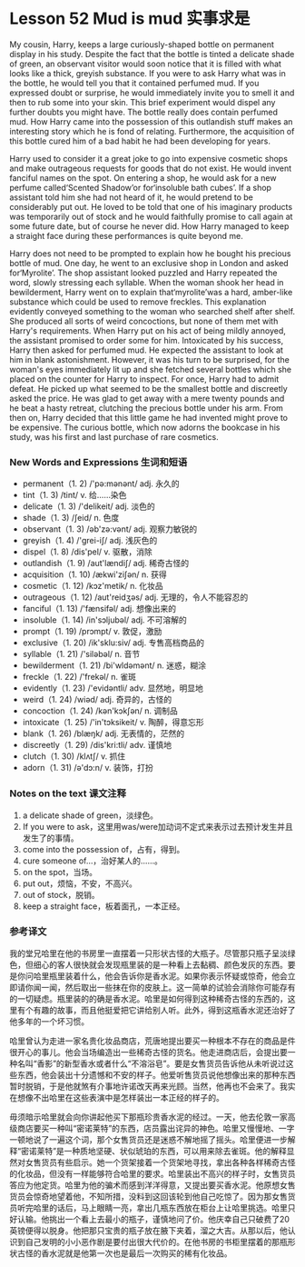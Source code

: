 # Lesson 52 Mud is mud 实事求是
My cousin, Harry, keeps a large curiously-shaped bottle on permanent display in his study. Despite the fact that the bottle is tinted a delicate shade of green, an observant visitor would soon notice that it is filled with what looks like a thick, greyish substance. If you were to ask Harry what was in the bottle, he would tell you that it contained perfumed mud. If you expressed doubt or surprise, he would immediately invite you to smell it and then to rub some into your skin. This brief experiment would dispel any further doubts you might have. The bottle really does contain perfumed mud. How Harry came into the possession of this outlandish stuff makes an interesting story which he is fond of relating. Furthermore, the acquisition of this bottle cured him of a bad habit he had been developing for years.

Harry used to consider it a great joke to go into expensive cosmetic shops and make outrageous requests for goods that do not exist. He would invent fanciful names on the spot. On entering a shop, he would ask for a new perfume called‘Scented Shadow’or for‘insoluble bath cubes’. If a shop assistant told him she had not heard of it, he would pretend to be considerably put out. He loved to be told that one of his imaginary products was temporarily out of stock and he would faithfully promise to call again at some future date, but of course he never did. How Harry managed to keep a straight face during these performances is quite beyond me.

Harry does not need to be prompted to explain how he bought his precious bottle of mud. One day, he went to an exclusive shop in London and asked for‘Myrolite’. The shop assistant looked puzzled and Harry repeated the word, slowly stressing each syllable. When the woman shook her head in bewilderment, Harry went on to explain that‘myrolite’was a hard, amber-like substance which could be used to remove freckles. This explanation evidently conveyed something to the woman who searched shelf after shelf. She produced all sorts of weird concoctions, but none of them met with Harry's requirements. When Harry put on his act of being mildly annoyed, the assistant promised to order some for him. Intoxicated by his success, Harry then asked for perfumed mud. He expected the assistant to look at him in blank astonishment. However, it was his turn to be surprised, for the woman's eyes immediately lit up and she fetched several bottles which she placed on the counter for Harry to inspect. For once, Harry had to admit defeat. He picked up what seemed to be the smallest bottle and discreetly asked the price. He was glad to get away with a mere twenty pounds and he beat a hasty retreat, clutching the precious bottle under his arm. From then on, Harry decided that this little game he had invented might prove to be expensive. The curious bottle, which now adorns the bookcase in his study, was his first and last purchase of rare cosmetics.

### New Words and Expressions 生词和短语

* permanent（1. 2) /'pə:mənənt/ adj. 永久的
* tint（1. 3) /tint/ v. 给……染色
* delicate（1. 3) /'delikeit/ adj. 淡色的
* shade（1. 3) /ʃeid/ n. 色度
* observant（1. 3) /əb'zə:vənt/ adj. 观察力敏锐的
* greyish（1. 4) /'grei-iʃ/ adj. 浅灰色的
* dispel（1. 8) /dis'pel/ v. 驱散，消除
* outlandish（1. 9) /aut'lændiʃ/ adj. 稀奇古怪的
* acquisition（1. 10) /ækwi'ziʃən/ n. 获得
* cosmetic（1. 12) /kɔz'metik/ n. 化妆品
* outrageous（1. 12) /aut'reidʒəs/ adj. 无理的，令人不能容忍的
* fanciful（1. 13) /'fænsifəl/ adj. 想像出来的
* insoluble（1. 14) /in'sɔljubəl/ adj. 不可溶解的
* prompt（1. 19) /prɔmpt/ v. 敦促，激励
* exclusive（1. 20) /ik'sklu:siv/ adj. 专售高档商品的
* syllable（1. 21) /'siləbəl/ n. 音节
* bewilderment（1. 21) /bi'wldəmənt/ n. 迷惑，糊涂
* freckle（1. 22) /'frekəl/ n. 雀斑
* evidently（1. 23) /'evidəntli/ adv. 显然地，明显地
* weird（1. 24) /wiəd/ adj. 奇异的，古怪的
* concoction（1. 24) /kən'kɔkʃən/ n. 调制品
* intoxicate（1. 25) /'in'tɔksikeit/ v. 陶醉，得意忘形
* blank（1. 26) /blæŋk/ adj. 无表情的，茫然的
* discreetly（1. 29) /dis'kri:tli/ adv. 谨慎地
* clutch（1. 30) /klʌtʃ/ v. 抓住
* adorn（1. 31) /ə'dɔ:n/ v. 装饰，打扮

### Notes on the text 课文注释

1. a delicate shade of green，淡绿色。
2. If you were to ask，这里用was/were加动词不定式来表示过去预计发生并且发生了的事情。
3. come into the possession of，占有，得到。
4. cure someone of…，治好某人的……。
5. on the spot，当场。
6. put out，烦恼，不安，不高兴。
7. out of stock，脱销。
8. keep a straight face，板着面孔，一本正经。

### 参考译文

我的堂兄哈里在他的书房里一直摆着一只形状古怪的大瓶子。尽管那只瓶子呈淡绿色，但细心的客人很快就会发现瓶里装的是一种看上去黏稠、颜色发灰的东西。要是你问哈里瓶里装着什么，他会告诉你是香水泥。如果你表示怀疑或惊奇，他会立即请你闻一闻，然后取出一些抹在你的皮肤上。这一简单的试验会消除你可能存有的一切疑虑。瓶里装的的确是香水泥。哈里是如何得到这种稀奇古怪的东西的，这里有个有趣的故事，而且他挺爱把它讲给别人听。此外，得到这瓶香水泥还治好了他多年的一个坏习惯。

哈里曾认为走进一家名贵化妆品商店，荒唐地提出要买一种根本不存在的商品是件很开心的事儿。他会当场编造出一些稀奇古怪的货名。他走进商店后，会提出要一种名叫“香影”的新型香水或者什么“不溶浴皂”。要是女售货员告诉他从未听说过这些东西，他会装出十分遗憾和不安的样子。他爱听售货员说他想像出来的那种东西暂时脱销，于是他就煞有介事地许诺改天再来光顾。当然，他再也不会来了。我实在想像不出哈里在这些表演中是怎样装出一本正经的样子的。

毋须暗示哈里就会向你讲起他买下那瓶珍贵香水泥的经过。一天，他去伦敦一家高级商店要买一种叫“密诺莱特”的东西，店员露出诧异的神色。哈里又慢慢地、一字一顿地说了一遍这个词，那个女售货员还是迷惑不解地摇了摇头。哈里便进一步解释“密诺莱特”是一种质地坚硬、状似琥珀的东西，可以用来除去雀斑。他的解释显然对女售货员有些启示。她一个货架接着一个货架地寻找，拿出各种各样稀奇古怪的化妆品，但没有一样能够符合哈里的要求。哈里装出不高兴的样子时，女售货员答应为他定货。哈里为他的骗术而感到洋洋得意，又提出要买香水泥。他原想女售货员会惊奇地望着他，不知所措，没料到这回该轮到他自己吃惊了。因为那女售货员听完哈里的话后，马上眼睛一亮，拿出几瓶东西放在柜台上让哈里挑选。哈里只好认输。他挑出一个看上去最小的瓶子，谨慎地问了价。他庆幸自己只破费了20英镑便得以脱身。他把那只宝贵的瓶子放在腋下夹着，溜之大吉。从那以后，他认识到自己发明的小小恶作剧是要付出很大代价的。在他书房的书柜里摆着的那瓶形状古怪的香水泥就是他第一次也是最后一次购买的稀有化妆品。

